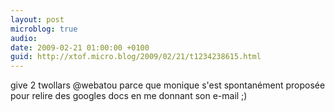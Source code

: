 ```yaml
---
layout: post
microblog: true
audio: 
date: 2009-02-21 01:00:00 +0100
guid: http://xtof.micro.blog/2009/02/21/t1234238615.html
---
```

give 2 twollars @webatou parce que monique s'est spontanément proposée pour relire des googles docs en me donnant son e-mail ;)
